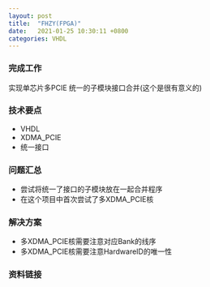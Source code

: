 ```yaml
---
layout: post
title:  "FHZY(FPGA)"
date:   2021-01-25 10:30:11 +0800
categories: VHDL
---
```


### 完成工作

实现单芯片多PCIE 统一的子模块接口合并(这个是很有意义的)

### 技术要点

- VHDL
- XDMA_PCIE
- 统一接口

### 问题汇总

- 尝试将统一了接口的子模块放在一起合并程序
- 在这个项目中首次尝试了多XDMA_PCIE核

### 解决方案

- 多XDMA_PCIE核需要注意对应Bank的线序
- 多XDMA_PCIE核需要注意HardwareID的唯一性

### 资料链接

<!-- - [Transfer](https://github.com/KuzuryuYaichi/Transfer) -->